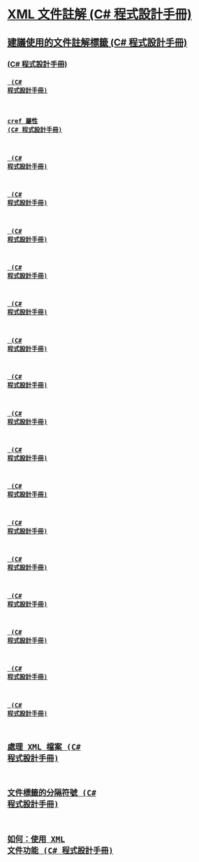 # [XML 文件註解 (C# 程式設計手冊)](xml-documentation-comments.md)
## [建議使用的文件註解標籤 (C# 程式設計手冊)](recommended-tags-for-documentation-comments.md)
### [<c> (C# 程式設計手冊)](code-inline.md)
### [<code> (C# 程式設計手冊)](code.md)
### [cref 屬性 (C# 程式設計手冊)](cref-attribute.md)
### [<example> (C# 程式設計手冊)](example.md)
### [<exception> (C# 程式設計手冊)](exception.md)
### [<include> (C# 程式設計手冊)](include.md)
### [<list> (C# 程式設計手冊)](list.md)
### [<para> (C# 程式設計手冊)](para.md)
### [<param> (C# 程式設計手冊)](param.md)
### [<paramref> (C# 程式設計手冊)](paramref.md)
### [<permission> (C# 程式設計手冊)](permission.md)
### [<remarks> (C# 程式設計手冊)](remarks.md)
### [<returns> (C# 程式設計手冊)](returns.md)
### [<see> (C# 程式設計手冊)](see.md)
### [<seealso> (C# 程式設計手冊)](seealso.md)
### [<summary> (C# 程式設計手冊)](summary.md)
### [<typeparam> (C# 程式設計手冊)](typeparam.md)
### [<typeparamref> (C# 程式設計手冊)](typeparamref.md)
### [<value> (C# 程式設計手冊)](value.md)
## [處理 XML 檔案 (C# 程式設計手冊)](processing-the-xml-file.md)
## [文件標籤的分隔符號 (C# 程式設計手冊)](delimiters-for-documentation-tags.md)
## [如何：使用 XML 文件功能 (C# 程式設計手冊)](how-to-use-the-xml-documentation-features.md)

